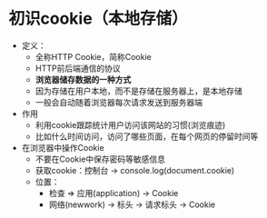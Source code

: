 # 初识cookie（本地存储）

* 定义：
  * 全称HTTP Cookie，简称Cookie
  * HTTP前后端通信的协议
  * **浏览器储存数据的一种方式**
  * 因为存储在用户本地，而不是存储在服务器上，是本地存储
  * 一般会自动随着浏览器每次请求发送到服务器端
* 作用
  * 利用cookie跟踪统计用户访问该网站的习惯(浏览痕迹)
  * 比如什么时间访问，访问了哪些页面，在每个网页的停留时间等
* 在浏览器中操作Cookie
  * 不要在Cookie中保存密码等敏感信息
  * 获取cookie：控制台 -> console.log(document.cookie)
  * 位置：
    * 检查 => 应用(application) -> Cookie
    * 网络(newwork) -> 标头 -> 请求标头 -> Cookie